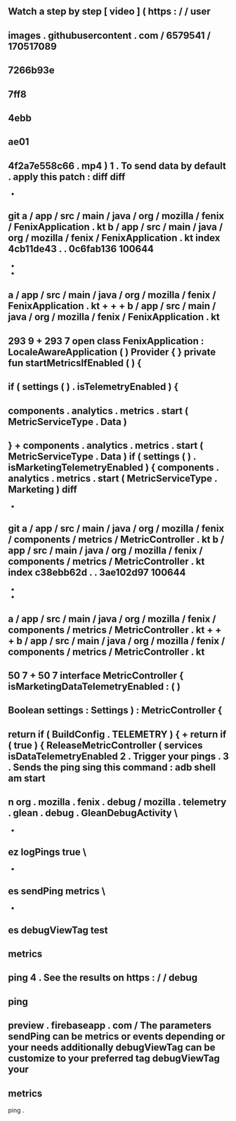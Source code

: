 Watch
a
step
by
step
[
video
]
(
https
:
/
/
user
-
images
.
githubusercontent
.
com
/
6579541
/
170517089
-
7266b93e
-
7ff8
-
4ebb
-
ae01
-
4f2a7e558c66
.
mp4
)
1
.
To
send
data
by
default
.
apply
this
patch
:
diff
diff
-
-
git
a
/
app
/
src
/
main
/
java
/
org
/
mozilla
/
fenix
/
FenixApplication
.
kt
b
/
app
/
src
/
main
/
java
/
org
/
mozilla
/
fenix
/
FenixApplication
.
kt
index
4cb11de43
.
.
0c6fab136
100644
-
-
-
a
/
app
/
src
/
main
/
java
/
org
/
mozilla
/
fenix
/
FenixApplication
.
kt
+
+
+
b
/
app
/
src
/
main
/
java
/
org
/
mozilla
/
fenix
/
FenixApplication
.
kt
-
293
9
+
293
7
open
class
FenixApplication
:
LocaleAwareApplication
(
)
Provider
{
}
private
fun
startMetricsIfEnabled
(
)
{
-
if
(
settings
(
)
.
isTelemetryEnabled
)
{
-
components
.
analytics
.
metrics
.
start
(
MetricServiceType
.
Data
)
-
}
+
components
.
analytics
.
metrics
.
start
(
MetricServiceType
.
Data
)
if
(
settings
(
)
.
isMarketingTelemetryEnabled
)
{
components
.
analytics
.
metrics
.
start
(
MetricServiceType
.
Marketing
)
diff
-
-
git
a
/
app
/
src
/
main
/
java
/
org
/
mozilla
/
fenix
/
components
/
metrics
/
MetricController
.
kt
b
/
app
/
src
/
main
/
java
/
org
/
mozilla
/
fenix
/
components
/
metrics
/
MetricController
.
kt
index
c38ebb62d
.
.
3ae102d97
100644
-
-
-
a
/
app
/
src
/
main
/
java
/
org
/
mozilla
/
fenix
/
components
/
metrics
/
MetricController
.
kt
+
+
+
b
/
app
/
src
/
main
/
java
/
org
/
mozilla
/
fenix
/
components
/
metrics
/
MetricController
.
kt
-
50
7
+
50
7
interface
MetricController
{
isMarketingDataTelemetryEnabled
:
(
)
-
>
Boolean
settings
:
Settings
)
:
MetricController
{
-
return
if
(
BuildConfig
.
TELEMETRY
)
{
+
return
if
(
true
)
{
ReleaseMetricController
(
services
isDataTelemetryEnabled
2
.
Trigger
your
pings
.
3
.
Sends
the
ping
sing
this
command
:
adb
shell
am
start
-
n
org
.
mozilla
.
fenix
.
debug
/
mozilla
.
telemetry
.
glean
.
debug
.
GleanDebugActivity
\
-
-
ez
logPings
true
\
-
-
es
sendPing
metrics
\
-
-
es
debugViewTag
test
-
metrics
-
ping
4
.
See
the
results
on
https
:
/
/
debug
-
ping
-
preview
.
firebaseapp
.
com
/
The
parameters
sendPing
can
be
metrics
or
events
depending
or
your
needs
additionally
debugViewTag
can
be
customize
to
your
preferred
tag
debugViewTag
your
-
metrics
-
ping
.
